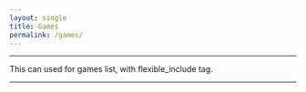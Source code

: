 ```yaml
---
layout: single
title: Games
permalink: /games/
---
```


***

This can used for games list, with flexible_include tag.

***
